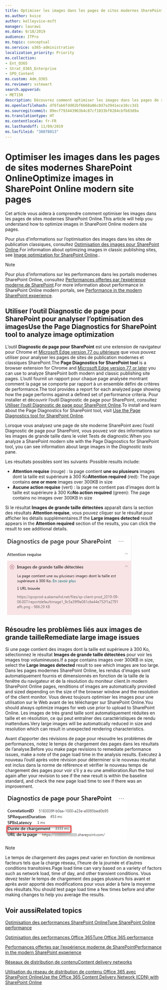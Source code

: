 ```yaml
---
title: Optimiser les images dans les pages de sites modernes SharePoint Online
ms.author: kvice
author: kelleyvice-msft
manager: laurawi
ms.date: 9/18/2019
audience: ITPro
ms.topic: conceptual
ms.service: o365-administration
localization_priority: Priority
ms.collection:
- Ent_O365
- Strat_O365_Enterprise
- SPO_Content
ms.custom: Adm_O365
ms.reviewer: sstewart
search.appverid:
- MET150
description: Découvrez comment optimiser les images dans les pages de sites modernes SharePoint Online.
ms.openlocfilehash: df6fab6fdd02bf6668a86c8d7a3941ece10cc3d1
ms.sourcegitcommit: 89ecf793443963b4c87cf1033bf0284cbfb83d9a
ms.translationtype: HT
ms.contentlocale: fr-FR
ms.lasthandoff: 11/09/2019
ms.locfileid: "38078013"
---
```

# <a name="optimize-images-in-sharepoint-online-modern-site-pages"></a><span data-ttu-id="f0858-103">Optimiser les images dans les pages de sites modernes SharePoint Online</span><span class="sxs-lookup"><span data-stu-id="f0858-103">Optimize images in SharePoint Online modern site pages</span></span>

<span data-ttu-id="f0858-104">Cet article vous aidera à comprendre comment optimiser les images dans les pages de sites modernes SharePoint Online.</span><span class="sxs-lookup"><span data-stu-id="f0858-104">This article will help you understand how to optimize images in SharePoint Online modern site pages.</span></span>

<span data-ttu-id="f0858-105">Pour plus d’informations sur l’optimisation des images dans les sites de publication classiques, consultez [Optimisation des images pour SharePoint Online](image-optimization-for-sharepoint-online.md).</span><span class="sxs-lookup"><span data-stu-id="f0858-105">For information about optimizing images in classic publishing sites, see [Image optimization for SharePoint Online](image-optimization-for-sharepoint-online.md)..</span></span>

>[!NOTE]
><span data-ttu-id="f0858-106">Pour plus d’informations sur les performances dans les portails modernes SharePoint Online, consultez [Performances offertes par l’expérience moderne de SharePoint](https://docs.microsoft.com/sharepoint/modern-experience-performance).</span><span class="sxs-lookup"><span data-stu-id="f0858-106">For more information about performance in SharePoint Online modern portals, see [Performance in the modern SharePoint experience](https://docs.microsoft.com/sharepoint/modern-experience-performance).</span></span>

## <a name="use-the-page-diagnostics-for-sharepoint-tool-to-analyze-image-optimization"></a><span data-ttu-id="f0858-107">Utiliser l’outil Diagnostic de page pour SharePoint pour analyser l’optimisation des images</span><span class="sxs-lookup"><span data-stu-id="f0858-107">Use the Page Diagnostics for SharePoint tool to analyze image optimization</span></span>

<span data-ttu-id="f0858-108">L’outil **Diagnostic de page pour SharePoint** est une extension de navigateur pour Chrome et [Microsoft Edge version 77 ou ultérieure](https://www.microsoftedgeinsider.com/download?form=MI13E8&OCID=MI13E8) que vous pouvez utiliser pour analyser les pages de sites de publication modernes et classiques SharePoint.</span><span class="sxs-lookup"><span data-stu-id="f0858-108">The **Page Diagnostics for SharePoint tool** is a browser extension for Chrome and [Microsoft Edge version 77 or later](https://www.microsoftedgeinsider.com/download?form=MI13E8&OCID=MI13E8) you can use to analyze SharePoint both modern and classic publishing site pages.</span></span> <span data-ttu-id="f0858-109">L’outil fournit un rapport pour chaque page analysée montrant comment la page se comporte par rapport à un ensemble défini de critères de performance.</span><span class="sxs-lookup"><span data-stu-id="f0858-109">The tool provides a report for each analyzed page showing how the page performs against a defined set of performance criteria.</span></span> <span data-ttu-id="f0858-110">Pour installer et découvrir l’outil Diagnostic de page pour SharePoint, consultez [Utiliser l’outil Diagnostic de page pour SharePoint Online](page-diagnostics-for-spo.md).</span><span class="sxs-lookup"><span data-stu-id="f0858-110">To install and learn about the Page Diagnostics for SharePoint tool, visit [Use the Page Diagnostics tool for SharePoint Online](page-diagnostics-for-spo.md).</span></span>

<span data-ttu-id="f0858-111">Lorsque vous analysez une page de site moderne SharePoint avec l’outil Diagnostic de page pour SharePoint, vous pouvez voir des informations sur les images de grande taille dans le volet Tests de diagnostic.</span><span class="sxs-lookup"><span data-stu-id="f0858-111">When you analyze a SharePoint modern site with the Page Diagnostics for SharePoint tool, you can see information about large images in the _Diagnostic tests_ pane.</span></span>

<span data-ttu-id="f0858-112">Les résultats possibles sont les suivants :</span><span class="sxs-lookup"><span data-stu-id="f0858-112">Possible results include:</span></span>

- <span data-ttu-id="f0858-113">**Attention requise** (rouge) : la page contient **une ou plusieurs** images dont la taille est supérieure à 300 Ko</span><span class="sxs-lookup"><span data-stu-id="f0858-113">**Attention required** (red): The page contains **one or more** images over 300KB in size</span></span>
- <span data-ttu-id="f0858-114">**Aucune action requise** (vert) : la page ne contient pas d’images dont la taille est supérieure à 300 Ko</span><span class="sxs-lookup"><span data-stu-id="f0858-114">**No action required** (green): The page contains no images over 300KB in size</span></span>

<span data-ttu-id="f0858-115">Si le résultat **Images de grande taille détectées** apparaît dans la section des résultats **Attention requise**, vous pouvez cliquer sur le résultat pour afficher les détails supplémentaires.</span><span class="sxs-lookup"><span data-stu-id="f0858-115">If the **Large images detected** result appears in the **Attention required** section of the results, you can click the result to see additional details.</span></span>

![Résultats de l’outil Diagnostic de page](media/modern-portal-optimization/pagediag-large-images.png)

## <a name="remediate-large-image-issues"></a><span data-ttu-id="f0858-117">Résoudre les problèmes liés aux images de grande taille</span><span class="sxs-lookup"><span data-stu-id="f0858-117">Remediate large image issues</span></span>

<span data-ttu-id="f0858-118">Si une page contient des images dont la taille est supérieure à 300 Ko, sélectionnez le résultat **Images de grande taille détectées** pour voir les images trop volumineuses.</span><span class="sxs-lookup"><span data-stu-id="f0858-118">If a page contains images over 300KB in size, select the **Large images detected** result to see which images are too large.</span></span> <span data-ttu-id="f0858-119">Dans les pages modernes SharePoint Online, les rendus d’images sont automatiquement fournis et dimensionnés en fonction de la taille de la fenêtre du navigateur et de la résolution du moniteur client.</span><span class="sxs-lookup"><span data-stu-id="f0858-119">In modern SharePoint Online pages, renditions of images are automatically provided and sized depending on the size of the browser window and the resolution of the client monitor.</span></span> <span data-ttu-id="f0858-120">Vous devez toujours optimiser les images pour une utilisation sur le Web avant de les télécharger sur SharePoint Online.</span><span class="sxs-lookup"><span data-stu-id="f0858-120">You should always optimize images for web use prior to upload to SharePoint Online.</span></span> <span data-ttu-id="f0858-121">Les images de très grand taille sont automatiquement réduites en taille et en résolution, ce qui peut entraîner des caractéristiques de rendu inattendues.</span><span class="sxs-lookup"><span data-stu-id="f0858-121">Very large images will be automatically reduced in size and resolution which can result in unexpected rendering characteristics.</span></span>

<span data-ttu-id="f0858-122">Avant d’apporter des révisions de page pour résoudre les problèmes de performances, notez le temps de chargement des pages dans les résultats de l’analyse.</span><span class="sxs-lookup"><span data-stu-id="f0858-122">Before you make page revisions to remediate performance issues, make a note of the page load time in the analysis results.</span></span> <span data-ttu-id="f0858-123">Exécutez à nouveau l’outil après votre révision pour déterminer si le nouveau résultat est inclus dans la norme de référence et vérifier le nouveau temps de chargement des pages pour voir s’il y a eu une amélioration.</span><span class="sxs-lookup"><span data-stu-id="f0858-123">Run the tool again after your revision to see if the new result is within the baseline standard, and check the new page load time to see if there was an improvement.</span></span>

![Résultats du temps de chargement des pages](media/modern-portal-optimization/pagediag-page-load-time.png)

>[!NOTE]
><span data-ttu-id="f0858-125">Le temps de chargement des pages peut varier en fonction de nombreux facteurs tels que la charge réseau, l’heure de la journée et d’autres conditions transitoires.</span><span class="sxs-lookup"><span data-stu-id="f0858-125">Page load time can vary based on a variety of factors such as network load, time of day, and other transient conditions.</span></span> <span data-ttu-id="f0858-126">Vous devez tester le temps de chargement des pages plusieurs fois avant et après avoir apporté des modifications pour vous aider à faire la moyenne des résultats.</span><span class="sxs-lookup"><span data-stu-id="f0858-126">You should test page load time a few times before and after making changes to help you average the results.</span></span>

## <a name="related-topics"></a><span data-ttu-id="f0858-127">Voir aussi</span><span class="sxs-lookup"><span data-stu-id="f0858-127">Related topics</span></span>

[<span data-ttu-id="f0858-128">Optimisation des performances SharePoint Online</span><span class="sxs-lookup"><span data-stu-id="f0858-128">Tune SharePoint Online performance</span></span>](tune-sharepoint-online-performance.md)

[<span data-ttu-id="f0858-129">Optimisation des performances Office 365</span><span class="sxs-lookup"><span data-stu-id="f0858-129">Tune Office 365 performance</span></span>](tune-office-365-performance.md)

[<span data-ttu-id="f0858-130">Performances offertes par l’expérience moderne de SharePoint</span><span class="sxs-lookup"><span data-stu-id="f0858-130">Performance in the modern SharePoint experience</span></span>](https://docs.microsoft.com/sharepoint/modern-experience-performance.md)

[<span data-ttu-id="f0858-131">Réseaux de distribution de contenu</span><span class="sxs-lookup"><span data-stu-id="f0858-131">Content delivery networks</span></span>](content-delivery-networks.md)

[<span data-ttu-id="f0858-132">Utilisation du réseau de distribution de contenu Office 365 avec SharePoint Online</span><span class="sxs-lookup"><span data-stu-id="f0858-132">Use the Office 365 Content Delivery Network (CDN) with SharePoint Online</span></span>](use-office-365-cdn-with-spo.md)
